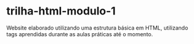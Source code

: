 # trilha-html-modulo-1
Website elaborado utilizando uma estrutura básica em HTML, utilizando tags aprendidas durante as aulas práticas até o momento.
